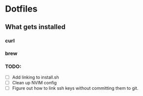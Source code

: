 # Dotfiles

## What gets installed

### curl

### brew



### TODO:
- [  ] Add linking to install.sh
- [  ] Clean up NVIM config
- [  ] Figure out how to link ssh keys without committing them to git.
